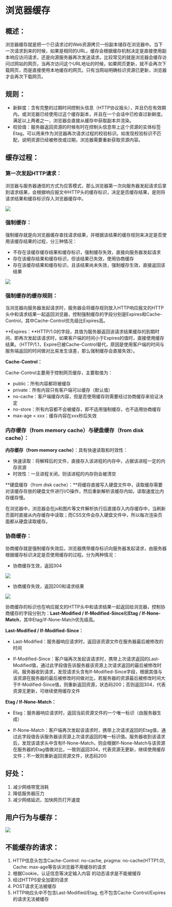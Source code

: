 # 浏览器缓存

## 概述：

浏览器缓存就是把一个已请求过的Web资源拷贝一份副本储存在浏览器中。当下一次请求到来的时候，如果是相同的URL，缓存会根据缓存机制决定是直接使用副本响应访问请求，还是向源服务器再次发送请求。比较常见的就是浏览器会缓存访问过网站的网页，当再次访问这个URL地址的时候，如果网页更新，就不会再次下载网页，而是直接使用本地缓存的网页。只有当网站明确标识资源已更新，浏览器才会再次下载网页。

## 规则：

* 新鲜度：含有完整的过期时间控制头信息（HTTP协议报头），并且仍在有效期内。或浏览器已经使用过这个缓存副本，并且在一个会话中已检查过新鲜度。满足以上两者之一，浏览器会直接从缓存中获取副本并渲染。
* 校验值：服务器返回资源的时候有时在控制头信息带上这个资源的实体标签Etag，可以用来作为浏览器再次请求过程的校验标识。如发现校验标识不匹配，说明资源已经被修改或过期，浏览器需要重新获取资源内容。

## 缓存过程：

### 第一次发起HTTP请求：

浏览器与服务器通信的方式为应答模式，那么浏览器第一次向服务器发起请求后拿到请求结果，会根据响应报文中HTTP头的缓存标识，决定是否缓存结果，是则将请求结果和缓存标识存入浏览器缓存中。

![](/assets/第一次HTTP请求.png)

### 强制缓存：

强制缓存就是向浏览器缓存查找请求结果，并根据该结果的缓存规则来决定是否使用该缓存结果的过程，分三种情况：

* 不存在该缓存缓存结果和缓存标识，强制缓存失效，直接向服务器发起请求
* 存在该缓存结果和缓存标识，但该结果已失效，使用协商缓存
* 存在该缓存结果和缓存标识，且该结果尚未失效，强制缓存生效，直接返回该结果

![](/assets/强制缓存.png)

### 强制缓存的缓存规则：

当浏览器向服务器发起请求时，服务器会将缓存规则放入HTTP响应报文的HTTP头中和请求结果一起返回浏览器，控制强制缓存的字段分别是Expires和Cache-Control，其中Cache-Control优先级比Expires高。

**Expires：**HTTP/1.0的字段，其值为服务器返回该请求结果缓存的到期时间，即再次发起该请求时，如果客户端的时间小于Expires的值时，直接使用缓存结果。（HTTP/1.1，Expire已被Cache-Control替代，原因是使用客户端的时间与服务端返回的时间做对比易发生误差，那么强制缓存会直接失效）。

**Cache-Control：**

Cache-Control主要用于控制网页缓存，主要取值为：

* public：所有内容都将被缓存
* private：所有内容只有客户端可以缓存（默认值）
* no-cache：客户端缓存内容，但是否使用缓存则需要经过协商缓存来验证决定
* no-store：所有内容都不会被缓存，即不适用强制缓存，也不适用协商缓存
* max-age = xxx：缓存内容在xxx秒后失效

### 内存缓存（from memory cache）与硬盘缓存（from disk cache）：

**内存缓存（from memory cache）**：具有快速读取和时效性：

* 快速读取：将解释后的文件，直接存入该进程的内存中，占据该进程一定的内存资源
* 时效性：一旦进程关闭，则该进程的内存则会被清空

**硬盘缓存（from disk cache）：**将缓存直接写入硬盘文件中，读取缓存需要对该缓存存放的硬盘文件进行I/O操作，然后重新解析该缓存内如，读取速度比内存缓存慢。

在浏览器中，浏览器会在js和图片等文件解析执行后直接存入内存缓存中，当刷新页面时直接从内存缓存中读取；而CSS文件会存入硬盘文件中，所以每次渲染页面都从硬盘读取缓存。

### 协商缓存：

协商缓存就是强制缓存失效后，浏览器携带缓存标识向服务器发起请求，由服务器根据缓存标识决定是否使用缓存的过程。分为两种情况：

* 协商缓存生效，返回304

![](/assets/协商缓存1.png)

* 协商缓存失效，返回200和请求结果

![](/assets/协商缓存2.png)

协商缓存的标识也在响应报文的HTTP头中和请求结果一起返回给浏览器，控制协商缓存的字段分别为：**Last-Modified / If-Modified-Since**和**Etag / If-None-Match**，其中Etag/If-None-Match优先级高。

**Last-Modified / If-Modified-Since：**

* Last-Modified：服务器响应请求时，返回该资源文件在服务器最后被修改的时间

* If-Modified-Since：客户端再次发起该请求时，携带上次请求返回的Last-Modified值，通过此字段值告诉服务器该资源上次请求返回的最后被修改时间。服务器收到请求，发现请求头含有If-Modified-Since字段，根据其值与该资源在服务器的最后被修改时间做对比，若服务器的资源最后被修改时间大于If-Modified-Since值，则重新返回资源，状态码200；否则返回304，代表资源无更新，可继续使用缓存文件

**Etag / If-None-Match：**

* Etag：服务器响应请求时，返回当前资源文件的一个唯一标识（由服务器生成）

* If-None-Match：客户端再次发起该请求时，携带上次请求返回的Etag值，通过此字段值告诉服务器该资源上次请求返回的唯一标识值。服务器收到该请求后，发现该请求头中含有If-None-Match，则会根据If-None-Match与该资源在服务器的Etag值做对比，一致则返回304，代表资源无更新，继续使用缓存文件；不一致则重新返回资源文件，状态码200

## 好处：

1. 减少网络带宽消耗
2. 降低服务器压力
3. 减少网络延迟，加快网页打开速度

## 用户行为与缓存：

![](/assets/浏览器缓存.png)

## 不能缓存的请求：

1. HTTP信息头包含Cache-Control: no-cache, pragma: no-cache\(HTTP1.0\), Cache: max-age等告诉浏览器不用缓存的请求
2. 根据Cookie，认证信息等决定输入内容 的动态请求是不能被缓存
3. 经过HTTPS安全加密的请求
4. POST请求无法被缓存
5. HTTP响应头中不包含Last-Modified/Etag, 也不包含Cache-Control/Expires的请求无法被缓存



